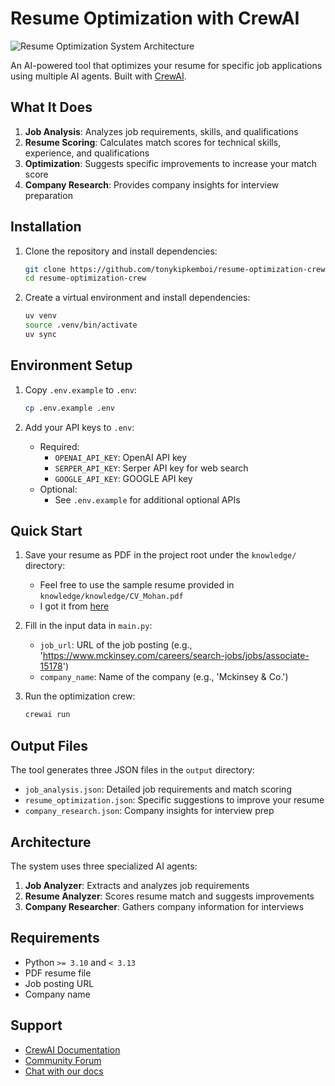 # Resume Optimization with CrewAI

![Resume Optimization System Architecture](docs/architecture-diagam.svg)

An AI-powered tool that optimizes your resume for specific job applications using multiple AI agents. Built with [CrewAI](https://crewai.com).

## What It Does

1. **Job Analysis**: Analyzes job requirements, skills, and qualifications
2. **Resume Scoring**: Calculates match scores for technical skills, experience, and qualifications
3. **Optimization**: Suggests specific improvements to increase your match score
4. **Company Research**: Provides company insights for interview preparation

## Installation

1. Clone the repository and install dependencies:

    ```bash
    git clone https://github.com/tonykipkemboi/resume-optimization-crew.git
    cd resume-optimization-crew
    ```

2. Create a virtual environment and install dependencies:
    ```bash
    uv venv
    source .venv/bin/activate
    uv sync
    ```

## Environment Setup

1. Copy `.env.example` to `.env`:
    ```bash
    cp .env.example .env
    ```

2. Add your API keys to `.env`:
    - Required:
        - `OPENAI_API_KEY`: OpenAI API key
        - `SERPER_API_KEY`: Serper API key for web search
        - `GOOGLE_API_KEY`: GOOGLE API key
    - Optional:
        - See `.env.example` for additional optional APIs

## Quick Start

1. Save your resume as PDF in the project root under the `knowledge/` directory:
    - Feel free to use the sample resume provided in `knowledge/knowledge/CV_Mohan.pdf`
    - I got it from [here](https://www.hbs.edu/doctoral/Documents/job-market/CV_Mohan.pdf)

2. Fill in the input data in `main.py`:
    - `job_url`: URL of the job posting (e.g., 'https://www.mckinsey.com/careers/search-jobs/jobs/associate-15178')
    - `company_name`: Name of the company (e.g., 'Mckinsey & Co.')

3. Run the optimization crew:
    ```bash
    crewai run
    ```

## Output Files

The tool generates three JSON files in the `output` directory:

- `job_analysis.json`: Detailed job requirements and match scoring
- `resume_optimization.json`: Specific suggestions to improve your resume
- `company_research.json`: Company insights for interview prep

## Architecture

The system uses three specialized AI agents:

1. **Job Analyzer**: Extracts and analyzes job requirements
2. **Resume Analyzer**: Scores resume match and suggests improvements
3. **Company Researcher**: Gathers company information for interviews

## Requirements

- Python `>= 3.10` and `< 3.13`
- PDF resume file
- Job posting URL
- Company name

## Support

- [CrewAI Documentation](https://docs.crewai.com)
- [Community Forum](https://community.crewai.com)
- [Chat with our docs](https://chatg.pt/DWjSBZn)
